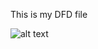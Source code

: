 This is my DFD file

![alt text](https://cloud.githubusercontent.com/assets/21342507/18599097/25b786bc-7c1c-11e6-96da-1db607c9c67e.PNG)
